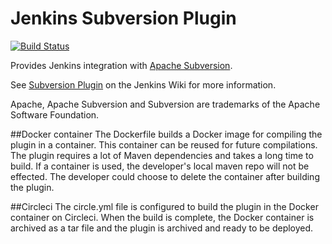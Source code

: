 Jenkins Subversion Plugin
=========================

[![Build Status](https://jenkins.ci.cloudbees.com/buildStatus/icon?job=plugins/subversion-plugin)](https://jenkins.ci.cloudbees.com/job/plugins/job/subversion-plugin/)

Provides Jenkins integration with [Apache Subversion](http://subversion.apache.org/).

See [Subversion Plugin](https://wiki.jenkins-ci.org/display/JENKINS/Subversion+Plugin) on the Jenkins Wiki for more information.

Apache, Apache Subversion and Subversion are trademarks of the Apache Software Foundation.

##Docker container
The Dockerfile builds a Docker image for compiling the plugin in a container. This container can be reused for future compilations. The plugin requires a lot of Maven dependencies and takes a long time to build. If a container is used, the developer's local maven repo will not be effected. The developer could choose to delete the container after building the plugin. 

##Circleci
The circle.yml file is configured to build the plugin in the Docker container on Circleci. When the build is complete, the Docker container is archived as a tar file and the plugin is archived and ready to be deployed. 

